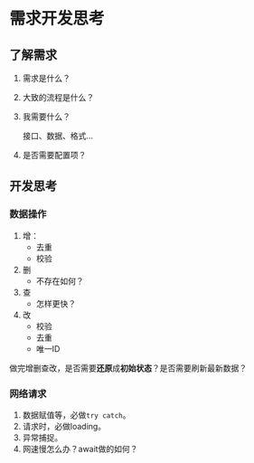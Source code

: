 # 需求开发思考

## 了解需求

1. 需求是什么？

2. 大致的流程是什么？

3. 我需要什么？

   接口、数据、格式...

4. 是否需要配置项？

## 开发思考
### 数据操作

1. 增：
   + 去重
   + 校验
2. 删
   + 不存在如何？
3. 查
   + 怎样更快？
4. 改
   + 校验
   + 去重
   + 唯一ID

做完增删查改，是否需要**还原**成**初始状态**？是否需要刷新最新数据？

### 网络请求

1. 数据赋值等，必做`try catch`。
2. 请求时，必做loading。
3. 异常捕捉。
4. 网速慢怎么办？await做的如何？
